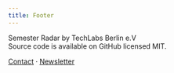 ```yaml
---
title: Footer
---
```


Semester Radar by TechLabs Berlin e.V<br/>
Source code is available on GitHub licensed MIT.

[Contact](https://codeathome.techlabs.org/contact) · [Newsletter](https://codeathome.techlabs.org/newsletter)
